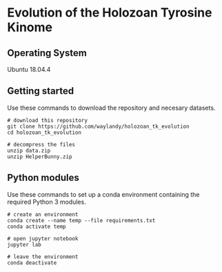 # Evolution of the Holozoan Tyrosine Kinome

## Operating System

Ubuntu 18.04.4

## Getting started
Use these commands to download the repository and necesary datasets.
```
# download this repository
git clone https://github.com/waylandy/holozoan_tk_evolution
cd holozoan_tk_evolution

# decompress the files
unzip data.zip
unzip HelperBunny.zip
```

## Python modules
Use these commands to set up a conda environment containing the required Python 3 modules.
```
# create an environment
conda create --name temp --file requirements.txt
conda activate temp

# open jupyter notebook
jupyter lab

# leave the environment
conda deactivate
```


